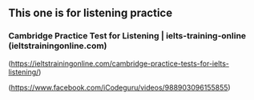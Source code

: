 ## This one is for listening practice
### Cambridge Practice Test for Listening | ielts-training-online (ieltstrainingonline.com)
(https://ieltstrainingonline.com/cambridge-practice-tests-for-ielts-listening/)


(https://www.facebook.com/iCodeguru/videos/988903096155855)
